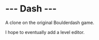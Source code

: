# --- Dash ---

A clone on the original Boulderdash game.

I hope to eventually add a level editor.
